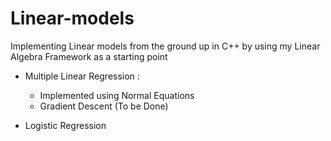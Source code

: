 # Linear-models

Implementing Linear models from the ground up in C++ by using my Linear Algebra Framework as a starting point

-  Multiple Linear Regression :
      - Implemented using Normal Equations
      - Gradient Descent (To be Done)
      
-  Logistic Regression
      

